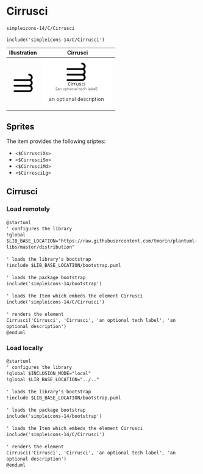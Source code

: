 # Cirrusci


```text
simpleicons-14/C/Cirrusci
```

```text
include('simpleicons-14/C/Cirrusci')
```



| Illustration | Cirrusci |
| :---: | :---: |
| ![illustration for Illustration](../../simpleicons-14/C/Cirrusci.png) | ![illustration for Cirrusci](../../simpleicons-14/C/Cirrusci.Local.png) |



## Sprites
The item provides the following sriptes:

- `<$CirrusciXs>`
- `<$CirrusciSm>`
- `<$CirrusciMd>`
- `<$CirrusciLg>`





## Cirrusci

### Load remotely
```plantuml
@startuml
' configures the library
!global $LIB_BASE_LOCATION="https://raw.githubusercontent.com/tmorin/plantuml-libs/master/distribution"

' loads the library's bootstrap
!include $LIB_BASE_LOCATION/bootstrap.puml

' loads the package bootstrap
include('simpleicons-14/bootstrap')

' loads the Item which embeds the element Cirrusci
include('simpleicons-14/C/Cirrusci')

' renders the element
Cirrusci('Cirrusci', 'Cirrusci', 'an optional tech label', 'an optional description')
@enduml
```

### Load locally
```plantuml
@startuml
' configures the library
!global $INCLUSION_MODE="local"
!global $LIB_BASE_LOCATION="../.."

' loads the library's bootstrap
!include $LIB_BASE_LOCATION/bootstrap.puml

' loads the package bootstrap
include('simpleicons-14/bootstrap')

' loads the Item which embeds the element Cirrusci
include('simpleicons-14/C/Cirrusci')

' renders the element
Cirrusci('Cirrusci', 'Cirrusci', 'an optional tech label', 'an optional description')
@enduml
```

